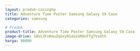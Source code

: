 ```yaml
---
layout: produk-casinghp
title: Adventure Time Poster Samsung Galaxy S9 Case
categories: samsung

# Produk
product-title: Adventure Time Poster Samsung Galaxy S9 Case
image-drive: 18Ui3FxKmuZqGxyR1daiGR8nFTgTVsdth
harga: 90000
---
```

